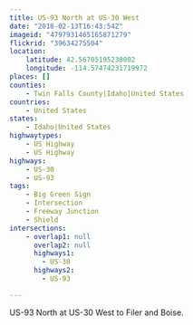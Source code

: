 ```yaml
---
title: US-93 North at US-30 West
date: "2018-02-13T16:43:54Z"
imageid: "4797931465165871279"
flickrid: "39634275504"
location:
    latitude: 42.56705195230002
    longitude: -114.57474231719972
places: []
counties:
    - Twin Falls County|Idaho|United States
countries:
    - United States
states:
    - Idaho|United States
highwaytypes:
    - US Highway
    - US Highway
highways:
    - US-30
    - US-93
tags:
    - Big Green Sign
    - Intersection
    - Freeway Junction
    - Shield
intersections:
    - overlap1: null
      overlap2: null
      highways1:
        - US-30
      highways2:
        - US-93

---
```

US-93 North at US-30 West to Filer and Boise.